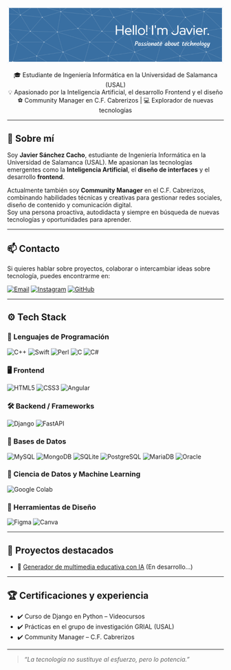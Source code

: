 <p align="center">
  <img src="https://github.com/Javito222/Javito222/blob/main/github-header-image.png" alt="Header Javier" />
</p>

<p align="center">
  🎓 Estudiante de Ingeniería Informática en la Universidad de Salamanca (USAL)<br>
  💡 Apasionado por la Inteligencia Artificial, el desarrollo Frontend y el diseño<br>
  ⚽ Community Manager en C.F. Cabrerizos | 💻 Explorador de nuevas tecnologías
</p>


---

## 🧠 Sobre mí

Soy **Javier Sánchez Cacho**, estudiante de Ingeniería Informática en la Universidad de Salamanca (USAL). Me apasionan las tecnologías emergentes como la **Inteligencia Artificial**, el **diseño de interfaces** y el desarrollo **frontend**.

Actualmente también soy **Community Manager** en el C.F. Cabrerizos, combinando habilidades técnicas y creativas para gestionar redes sociales, diseño de contenido y comunicación digital.  
Soy una persona proactiva, autodidacta y siempre en búsqueda de nuevas tecnologías y oportunidades para aprender.

---

## 📫 Contacto

Si quieres hablar sobre proyectos, colaborar o intercambiar ideas sobre tecnología, puedes encontrarme en:

[![Email](https://img.shields.io/badge/email-javiiisc22@gmail.com-D14836?style=flat&logo=gmail&logoColor=white)](mailto:javiiisc22@gmail.com)
[![Instagram](https://img.shields.io/badge/@jaaviisc-Instagram-E4405F?style=flat&logo=instagram&logoColor=white)](https://instagram.com/jaaviisc)
[![GitHub](https://img.shields.io/badge/GitHub-Javito222-181717?style=flat&logo=github)](https://github.com/Javito222)

---

## ⚙️ Tech Stack

### 🧾 Lenguajes de Programación  
![C++](https://img.shields.io/badge/C++-00599C?logo=c%2B%2B&logoColor=white) ![Swift](https://img.shields.io/badge/Swift-FA7343?logo=swift&logoColor=white) ![Perl](https://img.shields.io/badge/Perl-39457E?logo=perl&logoColor=white) ![C](https://img.shields.io/badge/C-00599C?logo=c&logoColor=white) ![C#](https://img.shields.io/badge/C%23-239120?logo=c-sharp&logoColor=white)

### 🖥️ Frontend  
![HTML5](https://img.shields.io/badge/HTML5-E34F26?logo=html5&logoColor=white) ![CSS3](https://img.shields.io/badge/CSS3-1572B6?logo=css3&logoColor=white) ![Angular](https://img.shields.io/badge/Angular-DD0031?logo=angular&logoColor=white)

### 🛠 Backend / Frameworks  
![Django](https://img.shields.io/badge/Django-092E20?logo=django&logoColor=white) ![FastAPI](https://img.shields.io/badge/FastAPI-009688?logo=fastapi&logoColor=white)

### 💾 Bases de Datos  
![MySQL](https://img.shields.io/badge/MySQL-4479A1?logo=mysql&logoColor=white) ![MongoDB](https://img.shields.io/badge/MongoDB-47A248?logo=mongodb&logoColor=white) ![SQLite](https://img.shields.io/badge/SQLite-003B57?logo=sqlite&logoColor=white) ![PostgreSQL](https://img.shields.io/badge/PostgreSQL-336791?logo=postgresql&logoColor=white) ![MariaDB](https://img.shields.io/badge/MariaDB-003545?logo=mariadb&logoColor=white) ![Oracle](https://img.shields.io/badge/Oracle-F80000?logo=oracle&logoColor=white)

### 🧠 Ciencia de Datos y Machine Learning  
![Google Colab](https://img.shields.io/badge/Google_Colab-F9AB00?logo=googlecolab&logoColor=white)

### 🎨 Herramientas de Diseño  
![Figma](https://img.shields.io/badge/Figma-F24E1E?logo=figma&logoColor=white) ![Canva](https://img.shields.io/badge/Canva-00C4CC?logo=canva&logoColor=white)

---

## 📂 Proyectos destacados

- 🧠 [Generador de multimedia educativa con IA](https://github.com/Javito222/...) (En desarrollo...)

---

## 🏆 Certificaciones y experiencia

- ✔️ Curso de Django en Python – Videocursos  
- ✔️ Prácticas en el grupo de investigación GRIAL (USAL)  
- ✔️ Community Manager – C.F. Cabrerizos

---

> *“La tecnología no sustituye al esfuerzo, pero lo potencia.”*

